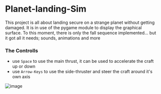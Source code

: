 # Planet-landing-Sim
This project is all about landing secure on a strange planet without getting damaged. It is in use of the pygame module to display the graphical surface. To this moment, there is only the fall sequence implemented... but it got all it needs; sounds, animations and more

### The Controlls
  * use ``Space`` to use the main thrust, it can be used to accelerate the craft up or down
  * use ``Arrow-Keys`` to use the side-thruster and steer the craft around it's own axis

![image](https://user-images.githubusercontent.com/78268431/109874100-f4c91e00-7c6e-11eb-849a-1ac6c9f9689b.png)
